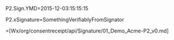P2.Sign.YMD=2015-12-03:15:15:15 

P2.xSignature=SomethingVerifiablyFromSignator

=[Wx/org/consentreceipt/api/Signature/01_Demo_Acme-P2_v0.md]
